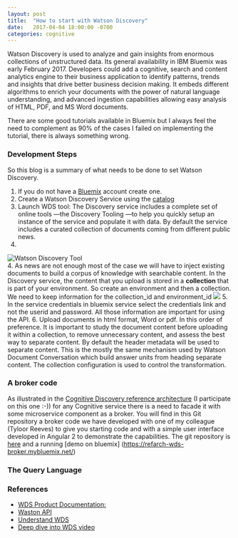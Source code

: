 ```yaml
---
layout: post
title:  "How to start with Watson Discovery"
date:   2017-04-04 18:00:00 -0700
categories: cognitive
---
```

Watson Discovery is used to analyze and gain insights from enormous collections of unstructured data. Its general availability in IBM Bluemix was early February 2017. Developers could add a cognitive, search and content analytics engine to their business application to identify patterns, trends and insights that drive better business decision making. It embeds different algorithms to enrich your documents with the power of natural language understanding, and advanced ingestion capabilities allowing easy analysis of HTML, PDF, and MS Word documents.

There are some good tutorials available in Bluemix but I always feel the need to complement as 90% of the cases I failed on implementing the tutorial, there is always something wrong.

### Development Steps
So this blog is a summary of what needs to be done to set Watson Discovery.

1. If you do not have a [Bluemix](https://console.ng.bluemix.net/) account create one.
2. Create a Watson Discovery Service using the [catalog](https://console.ng.bluemix.net/catalog/?category=watson)
3. Launch WDS tool: The Discovery service includes a complete set of online tools —the Discovery Tooling —to help you quickly setup an instance of the service and populate it with data. By default the service includes a curated collection of documents coming from different public news.
4.
![Watson Discovery Tool]({{site.url}}/assets/posts/images/DiscoveryTool.png)  
4. As news are not enough most of the case we will have to inject existing documents to build a corpus of knowledge with searchable content. In the Discovery service, the content that you upload is stored in a **collection** that is part of your environment. So create an environment and then a collection. We need to keep information for the collection_id and environment_id
![]({{site.url}}/assets/posts/images/DiscoveryCollection.png)
5. In the service credentials in bluemix service select the credentials link and not the userid and password. All those information are important for using the API.
6. Upload documents in html format, Word or pdf. In this order of preference. It is important to study the document content before uploading it within a collection, to remove unnecessary content, and assess the best way to separate content. By default the header metadata will be used to separate content. This is the mostly the same mechanism used by Watson Document Conversation which build answer units from heading separate content. The collection configuration is used to control the transformation.

### A broker code
As illustrated in the [Cognitive Discovery reference architecture](https://www.ibm.com/devops/method/content/architecture/cognitiveArchitecture#discoveryDomain) (I participate on this one :-)) for any Cognitive service there is a need to facade it with some microservice component as a broker. You will find in this Git repository a broker code we have developed with one of my colleague (Tyloor Reeves) to give you starting code and with a simple user interface developed in Angular 2 to demonstrate the capabilities. The git repository is [here](https://github.com/jbcodeforce/refarch-cognitive-discovery-broker) and a running [demo on bluemix] (https://refarch-wds-broker.mybluemix.net/)  



### The Query Language

### References
* [WDS Product Documentation:](https://www.ibm.com/watson/developercloud/doc/discovery/)
* [Waston API](https://www.ibm.com/watson/developercloud/discovery/api/v1/#introduction)
* [Understand WDS](https://www.ibm.com/blogs/watson/2016/12/watson-discovery-service-understand-data-scale-less-effort/)
* [Deep dive into WDS video](https://www.youtube.com/watch?v=FikHwoJ6_FE)
